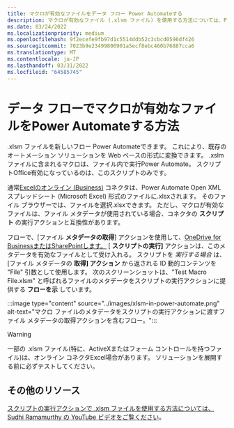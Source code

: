 ```yaml
---
title: マクロが有効なファイルをデータ フロー Power Automateする
description: マクロが有効なファイル (.xlsm ファイル) を使用する方法については、Power Automateします。
ms.date: 03/24/2022
ms.localizationpriority: medium
ms.openlocfilehash: 9f2ecefe9fb97d1c5514ddb52c3cbcd0596df426
ms.sourcegitcommit: 7023b9e23499806901a5ecf8ebc460b76887cca6
ms.translationtype: MT
ms.contentlocale: ja-JP
ms.lasthandoff: 03/31/2022
ms.locfileid: "64585745"
---
```

# <a name="how-to-use-macro-enabled-files-in-power-automate-flows"></a>データ フローでマクロが有効なファイルをPower Automateする方法

.xlsm ファイルを新しいフロー Power Automateできます。 これにより、既存のオートメーション ソリューションを Web ベースの形式に変換できます。 .xslm ファイルに含まれるマクロは、ファイル内で実行Power Automate。 スクリプトOffice有効になっているのは、このスクリプトのみです。

通常[Excelのオンライン (Business)](https://flow.microsoft.com/connectors/shared_excelonlinebusiness/excel-online-business/) コネクタは、Power Automate [](https://flow.microsoft.com/) Open XML スプレッドシート (Microsoft Excel) 形式のファイルに.xlsxされます。 そのファイル ブラウザーでは、ファイルを選択.xlsxできます。 ただし、マクロが有効なファイルは、ファイル メタデータが使用されている場合、コネクタの **スクリプト** の実行アクションと互換性があります。

フローで、[ファイル **メタデータの取得**] アクションを使用して、[OneDrive for BusinessまたはSharePoint](https://flow.microsoft.com/connectors/shared_onedriveforbusiness/onedrive-for-business/)[します。](https://flow.microsoft.com/connectors/shared_sharepointonline/sharepoint/) [ **スクリプトの実行]** アクションは、このメタデータを有効なファイルとして受け入れる。 スクリプトを *実行する場合* は、[ファイル メタデータの **取得] アクション** から返される ID 動的コンテンツを "File" 引数として使用します。 次のスクリーンショットは、"Test Macro File.xlsm" と呼ばれるファイルのメタデータをスクリプトの実行アクションに提供する **フローを示** しています。

:::image type="content" source="../images/xlsm-in-power-automate.png" alt-text="マクロ ファイルのメタデータをスクリプトの実行アクションに渡すファイル メタデータの取得アクションを含むフロー。":::

> [!WARNING]
> 一部の .xlsm ファイル(特に、ActiveXまたはフォーム コントロールを持つファイル)は、オンライン コネクタExcel場合があります。 ソリューションを展開する前に必ずテストしてください。

## <a name="other-resources"></a>その他のリソース

[スクリプトの実行アクションで .xlsm ファイルを使用する方法については、Sudhi Ramamurthy の YouTube ビデオをご覧ください](https://youtu.be/o-H9BbywJQQ)。

